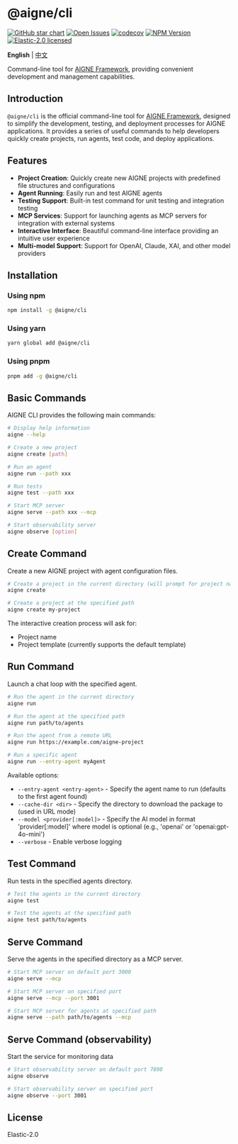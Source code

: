 # @aigne/cli

[![GitHub star chart](https://img.shields.io/github/stars/AIGNE-io/aigne-framework?style=flat-square)](https://star-history.com/#AIGNE-io/aigne-framework)
[![Open Issues](https://img.shields.io/github/issues-raw/AIGNE-io/aigne-framework?style=flat-square)](https://github.com/AIGNE-io/aigne-framework/issues)
[![codecov](https://codecov.io/gh/AIGNE-io/aigne-framework/graph/badge.svg?token=DO07834RQL)](https://codecov.io/gh/AIGNE-io/aigne-framework)
[![NPM Version](https://img.shields.io/npm/v/@aigne/cli)](https://www.npmjs.com/package/@aigne/cli)
[![Elastic-2.0 licensed](https://img.shields.io/npm/l/@aigne/cli)](https://github.com/AIGNE-io/aigne-framework/blob/main/LICENSE)

**English** | [中文](README.zh.md)

Command-line tool for [AIGNE Framework](https://github.com/AIGNE-io/aigne-framework), providing convenient development and management capabilities.

## Introduction

`@aigne/cli` is the official command-line tool for [AIGNE Framework](https://github.com/AIGNE-io/aigne-framework), designed to simplify the development, testing, and deployment processes for AIGNE applications. It provides a series of useful commands to help developers quickly create projects, run agents, test code, and deploy applications.

## Features

- **Project Creation**: Quickly create new AIGNE projects with predefined file structures and configurations
- **Agent Running**: Easily run and test AIGNE agents
- **Testing Support**: Built-in test command for unit testing and integration testing
- **MCP Services**: Support for launching agents as MCP servers for integration with external systems
- **Interactive Interface**: Beautiful command-line interface providing an intuitive user experience
- **Multi-model Support**: Support for OpenAI, Claude, XAI, and other model providers

## Installation

### Using npm

```bash
npm install -g @aigne/cli
```

### Using yarn

```bash
yarn global add @aigne/cli
```

### Using pnpm

```bash
pnpm add -g @aigne/cli
```

## Basic Commands

AIGNE CLI provides the following main commands:

```bash
# Display help information
aigne --help

# Create a new project
aigne create [path]

# Run an agent
aigne run --path xxx

# Run tests
aigne test --path xxx

# Start MCP server
aigne serve --path xxx --mcp

# Start observability server
aigne observe [option]
```

## Create Command

Create a new AIGNE project with agent configuration files.

```bash
# Create a project in the current directory (will prompt for project name)
aigne create

# Create a project at the specified path
aigne create my-project
```

The interactive creation process will ask for:

- Project name
- Project template (currently supports the default template)

## Run Command

Launch a chat loop with the specified agent.

```bash
# Run the agent in the current directory
aigne run

# Run the agent at the specified path
aigne run path/to/agents

# Run the agent from a remote URL
aigne run https://example.com/aigne-project

# Run a specific agent
aigne run --entry-agent myAgent
```

Available options:

- `--entry-agent <entry-agent>` - Specify the agent name to run (defaults to the first agent found)
- `--cache-dir <dir>` - Specify the directory to download the package to (used in URL mode)
- `--model <provider[:model]>` - Specify the AI model in format 'provider\[:model]' where model is optional (e.g., 'openai' or 'openai:gpt-4o-mini')
- `--verbose` - Enable verbose logging

## Test Command

Run tests in the specified agents directory.

```bash
# Test the agents in the current directory
aigne test

# Test the agents at the specified path
aigne test path/to/agents
```

## Serve Command

Serve the agents in the specified directory as a MCP server.

```bash
# Start MCP server on default port 3000
aigne serve --mcp

# Start MCP server on specified port
aigne serve --mcp --port 3001

# Start MCP server for agents at specified path
aigne serve --path path/to/agents --mcp
```

## Serve Command (observability)

Start the service for monitoring data

```bash
# Start observability server on default port 7890
aigne observe

# Start observability server on specified port
aigne observe --port 3001
```

## License

Elastic-2.0

